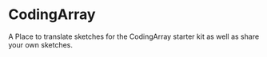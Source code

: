 # CodingArray
A Place to translate sketches for the CodingArray starter kit as well as share your own sketches.
